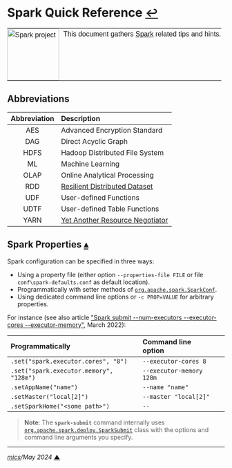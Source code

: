 # <span id="top">Spark Quick Reference</span> <span style="font-size:90%;">[↩](README.md#top)</span>

<table style="font-family:Helvetica,Arial;line-height:1.6;">
  <tr>
  <td style="border:0;padding:0 10px 0 0;min-width:120px;"><a href="https://spark.apache.org/"><img src="https://spark.apache.org/images/spark-logo-trademark.png" width="120" alt="Spark project"/></a></td>
  <td style="border:0;padding:0;vertical-align:text-top;">This document gathers <a href="https://spark.apache.org/" rel="external">Spark</a> related tips and hints.
  </td>
  </tr>
</table>

## <span id="abbreviations">Abbreviations</span>

| Abbreviation | Description                    |
|:------------:|:-------------------------------|
| AES          | Advanced Encryption Standard   |
| DAG          | Direct Acyclic Graph           |
| HDFS         | Hadoop Distributed File System |
| ML           | Machine Learning               |
| OLAP         | Online Analytical Processing   |
| RDD          | [Resilient Distributed Dataset][databricks_rdd] |
| UDF          | User-defined Functions         |
| UDTF         | User-defined Table Functions   |
| YARN         | [Yet Another Resource Negotiator][techtarget_yarn] |

## <span id="properties">Spark Properties</span> [**&#x25B4;**](#top)

Spark configuration can be specified in three ways:
- Using a property file (either option `--properties-file FILE` or file `conf\spark-defaults.conf` as default location).
- Programmatically with setter methods of [`org.apache.spark.SparkConf`](https://spark.apache.org/docs/latest/api/java/org/apache/spark/SparkConf.html).
- Using dedicated command line options or `-c PROP=VALUE` for arbitrary properties.

For instance (see also article ["Spark submit --num-executors --executor-cores --executor-memory"](https://kontext.tech/article/977/spark-submit-num-executors-executor-cores-executor-memory), March 2022):

| Programmatically                        | Command&nbsp;line option |   |
|:----------------------------------------|:-------------------------|:--|
| `.set("spark.executor.cores", "8")`     | `--executor-cores 8`     |   |
| `.set("spark.executor.memory", "128m")` | `--executor-memory 128m` |   |
| `.setAppName("name")`                   | `--name "name"`          |   |
| `.setMaster("local[2]")`                | `--master "local[2]"`    |   |
| `.setSparkHome("<some path>")`          | `--` | |

<!-- https://sparkbyexamples.com/spark/spark-submit-command/ -->
> **Note**: The **`spark-submit`** command internally uses [`org.apache.spark.deploy.SparkSubmit`](https://github.com/apache/spark/blob/master/core/src/main/scala/org/apache/spark/deploy/SparkSubmit.scala) class with the options and command line arguments you specify.

---

*[mics](https://lampwww.epfl.ch/~michelou/)/May 2024* [**&#9650;**](#top)
<span id="bottom">&nbsp;</span>

<!-- link refs -->

[blog_meakins]: https://pivotalbi.com/build-your-own-winutils-for-spark/
[databricks_rdd]: https://databricks.com/glossary/what-is-rdd
[techtarget_yarn]: https://www.techtarget.com/searchdatamanagement/definition/Apache-Hadoop-YARN-Yet-Another-Resource-Negotiator
